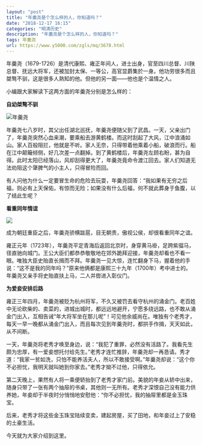 ```yaml
---
layout: "post"
title: "年羹尧是个怎么样的人，你知道吗？"
date: "2018-12-17 16:15"
categories: "明清历史"
description: "年羹尧是个怎么样的人，你知道吗？"
tags: 年羹尧
url: https://www.y5000.com/zgls/mq/3678.html
---
```






年羹尧（1679-1726）是清代康熙、雍正年间人，进士出身，官至四川总督、川陕总督、抚远大将军，还被加封太保、一等公，高官显爵集於一身。他功劳很多而且桀骜不驯，这是很多人熟知的他。但他的另一面——他也是个温情之人。

小编跟大家解读下这两方面的年羹尧分别是怎么样的：

**自幼桀骜不驯**

![年羹尧](/uploads/allimg/161019/8-161019161KY44.PNG)

年羹尧七八岁时，其父出任湖北巡抚，年羹尧便随父到了武昌。一天，父亲出门了，年羹尧突然心血来潮，要乘船去游黄鹤楼。而这时刮起了大风，江中浪涌如山。家人百般阻拦，他就是不听。家人无奈，只得带着他乘着小船，破浪而行。船在江中颠簸倾侧，好几次差一点翻掉。到了黄鹤楼后，年羹尧左顾右盼，甚为自得。此时太阳已经落山，风却刮得更大了，年羹尧竟命令渡江回去。家人们知道无法劝阻这个犟脾气的小主人，只得冒险而回。

有人问他为什么一定要冒生命的危险去玩耍，年羹尧回答：“我如果有无穷之后福，则必有上天保佑，有惊而无险；如果没有什么后福，何不就此葬身于鱼腹，以了结此生呢？

**看重同年情谊**

![](https://img.y5000.com/uploads/allimg/161019/8-1610191619203C.jpg)

成为朝廷重臣之后，年羹尧骄横跋扈，目无朝贵，傲视公侯，却很看重同年之谊。

雍正元年（1723年），年羹尧平定青海后返回北京时，身穿黄马褂，足跨紫骝马，径直驰向城门。王公大臣们都恭恭敬敬地在郊外跪拜迎接，年羹尧却看也不看一眼。唯独大臣史贻直长揖而不拜。年羹尧一见大惊，连忙翻身下马，握着他的手说：“这不是我的同年吗？”原来他俩都是康熙三十九年（1700年）考中进士的。年羹尧又亲手将史贻直扶上马，二人并辔进入彰仪门。

**为爱妾安排后路**

雍正三年四月，年羹尧被贬为杭州将军，不久又被罚去看守杭州的涌金门。老百姓中无论砍柴的、卖菜的，进城出城时，都远远地避开，宁愿多绕远路，也不敢从涌金门出入，互相告诫“年大将军坐在那儿呢”！可见他余威尚在。唯独有个老秀才，每天一早一晚都从涌金门出入，而且每次见到年羹尧时，都拱手作揖，天天如此，从不间断。

一天，年羹尧将老秀才唤至身边，说：“我犯了重罪，必然没有活路了。我看先生颇为忠厚，有一爱妾想托付给先生。”老秀才连忙推辞，年羹尧却一再恳请。秀才道：“我家一贫如洗，只怕不能养活夫人，所以不敢接受啊。”年羹尧却说：“这个你不必担忧，我明天就叫她到你家去。”老秀才拗不过他，只得依允。

第二天晚上，果然有人将一乘便轿抬到了老秀才家门前。美貌的年妾从轿中出来，随身只带了一张有两个抽屉的书桌，其他则一无所有。老秀才深恨自己没有能力供养她，年妾却于半夜时分悄悄地安慰他：“你不必担忧，我的抽屉里都是金玉珠宝。

后来，老秀才将这些金玉珠宝陆续变卖，建起房屋，买了田地，和年妾过上了安稳的土豪生活。

今天就为大家介绍到这里。

